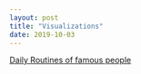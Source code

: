 ```yaml
---
layout: post
title: "Visualizations"
date: 2019-10-03
---
```


[Daily Routines of famous people](https://podio.com/site/creative-routines)
